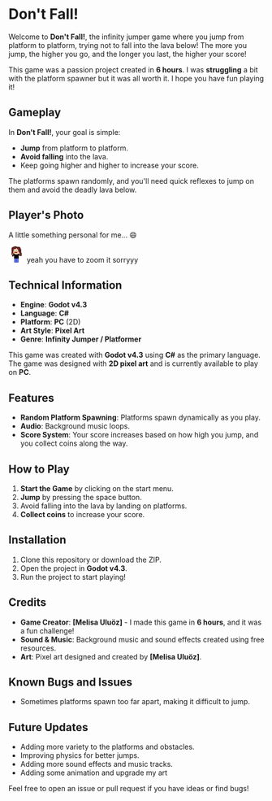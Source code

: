 # **Don't Fall!**

Welcome to **Don't Fall!**, the infinity jumper game where you jump from platform to platform, trying not to fall into the lava below! The more you jump, the higher you go, and the longer you last, the higher your score!

This game was a passion project created in **6 hours**. I was **struggling** a bit with the platform spawner but it was all worth it. I hope you have fun playing it!

## **Gameplay**

In **Don't Fall!**, your goal is simple:
- **Jump** from platform to platform.
- **Avoid falling** into the lava.
- Keep going higher and higher to increase your score.

The platforms spawn randomly, and you'll need quick reflexes to jump on them and avoid the deadly lava below.



## **Player's Photo**

A little something personal for me... 😄

![Player's Photo](https://github.com/youka00/Don-t-fall/blob/main/don't-fall/Art/me.png)
yeah you have to zoom it sorryyy
## **Technical Information**

- **Engine**: **Godot v4.3**
- **Language**: **C#**
- **Platform**: **PC** (2D)
- **Art Style**: **Pixel Art**
- **Genre**: **Infinity Jumper / Platformer**

This game was created with **Godot v4.3** using **C#** as the primary language. The game was designed with **2D pixel art** and is currently available to play on **PC**.

## **Features**

- **Random Platform Spawning**: Platforms spawn dynamically as you play.
- **Audio**: Background music loops.
- **Score System**: Your score increases based on how high you jump, and you collect coins along the way.

## **How to Play**

1. **Start the Game** by clicking on the start menu.
2. **Jump** by pressing the space button.
3. Avoid falling into the lava by landing on platforms.
4. **Collect coins** to increase your score.

## **Installation**

1. Clone this repository or download the ZIP.
2. Open the project in **Godot v4.3**.
3. Run the project to start playing!

## **Credits**

- **Game Creator**: **[Melisa Uluöz]** - I made this game in **6 hours**, and it was a fun challenge!
- **Sound & Music**: Background music and sound effects created using free resources.
- **Art**: Pixel art designed and created by **[Melisa Uluöz]**.

## **Known Bugs and Issues**

- Sometimes platforms spawn too far apart, making it difficult to jump.

## **Future Updates**

- Adding more variety to the platforms and obstacles.
- Improving physics for better jumps.
- Adding more sound effects and music tracks.
- Adding some animation and upgrade my art

Feel free to open an issue or pull request if you have ideas or find bugs!
